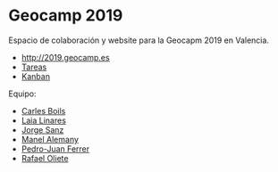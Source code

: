 # Geocamp 2019

Espacio de colaboración y website para la Geocapm 2019 en Valencia.

* http://2019.geocamp.es
* [Tareas](https://github.com/geocamp-es/2019/issues/)
* [Kanban](https://github.com/geocamp-es/2019/projects/1)

Equipo:

* [Carles Boils](https://github.com/sliob)
* [Laia Linares](https://github.com/laialo)
* [Jorge Sanz](https://github.com/jsanz)
* [Manel Alemany](https://github.com/Manalemart)
* [Pedro-Juan Ferrer](https://github.com/vehrka)
* [Rafael Oliete](https://github.com/raolbaletco)
